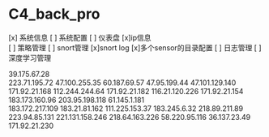 # C4_back_pro

[x] 系统信息
[ ] 系统配置
[ ] 仪表盘
    [x]ip信息  
[ ] 策略管理
[ ] snort管理
    [x]snort log
    [x]多个sensor的目录配置
[ ] 日志管理
[ ] 深度学习管理

39.175.67.28	
223.71.195.72
47.100.255.35
60.187.69.57
47.95.199.44
47.101.129.140
171.92.21.168
112.244.244.64
171.92.21.182
116.21.120.226
171.92.21.154
183.173.160.96
203.95.198.118
61.145.1.181	
183.172.217.109
183.21.81.162
111.225.153.37
183.245.6.32
218.89.211.89
223.94.85.131
221.131.158.246
218.64.163.226
58.220.95.116
36.137.23.49
171.92.21.230